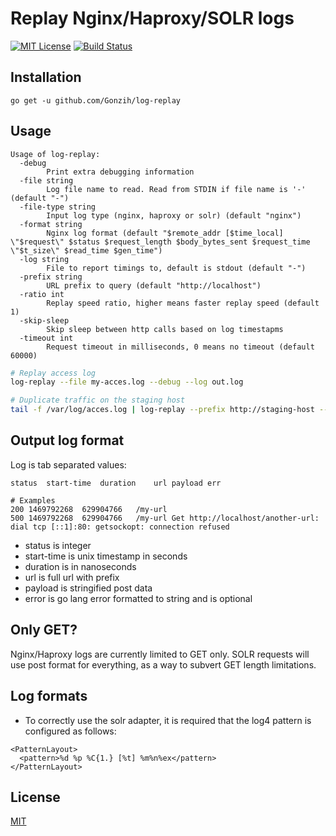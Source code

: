 # Replay Nginx/Haproxy/SOLR logs

[![MIT License][license-image]][license-url]
[![Build Status](https://travis-ci.org/Gonzih/log-replay.svg?branch=master)](https://travis-ci.org/Gonzih/log-replay)

## Installation

```
go get -u github.com/Gonzih/log-replay
```

## Usage

```
Usage of log-replay:
  -debug
    	Print extra debugging information
  -file string
    	Log file name to read. Read from STDIN if file name is '-' (default "-")
  -file-type string
    	Input log type (nginx, haproxy or solr) (default "nginx")
  -format string
    	Nginx log format (default "$remote_addr [$time_local] \"$request\" $status $request_length $body_bytes_sent $request_time \"$t_size\" $read_time $gen_time")
  -log string
    	File to report timings to, default is stdout (default "-")
  -prefix string
    	URL prefix to query (default "http://localhost")
  -ratio int
    	Replay speed ratio, higher means faster replay speed (default 1)
  -skip-sleep
    	Skip sleep between http calls based on log timestapms
  -timeout int
    	Request timeout in milliseconds, 0 means no timeout (default 60000)
```

```bash
# Replay access log
log-replay --file my-acces.log --debug --log out.log

# Duplicate traffic on the staging host
tail -f /var/log/acces.log | log-replay --prefix http://staging-host --log staging.log
```

## Output log format

Log is tab separated values:

```
status	start-time	duration	url payload err

# Examples
200	1469792268	629904766	/my-url
500	1469792268	629904766	/my-url	Get http://localhost/another-url: dial tcp [::1]:80: getsockopt: connection refused
```

* status is integer
* start-time is unix timestamp in seconds
* duration is in nanoseconds
* url is full url with prefix
* payload is stringified post data
* error is go lang error formatted to string and is optional

## Only GET?

Nginx/Haproxy logs are currently limited to GET only.
SOLR requests will use post format for everything, as a way to subvert GET length limitations.

## Log formats

* To correctly use the solr adapter, it is required that the log4 pattern is configured as follows:

```
<PatternLayout>
  <pattern>%d %p %C{1.} [%t] %m%n%ex</pattern>
</PatternLayout>
```

## License

[MIT](LICENSE)

[license-url]: LICENSE

[license-image]: https://img.shields.io/github/license/mashape/apistatus.svg

[capture]: capture.png

